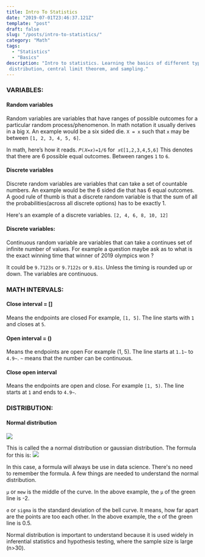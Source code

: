```yaml
---
title: Intro To Statistics
date: "2019-07-01T23:46:37.121Z"
template: "post"
draft: false
slug: "/posts/intro-to-statistics/"
category: "Math"
tags:
  - "Statistics"
  - "Basics"
description: "Intro to statistics. Learning the basics of different types of variables, 
 distribution, central limit theorem, and sampling."
---
```

### VARIABLES:

#### Random variables
Random variables are variables that have ranges of possible outcomes for a particular random process/phenomenon. In math notation it usually derives in a big `X`. An example would be a six sided die. `X = x` such that `x` may be between `[1, 2, 3, 4, 5, 6]`.

In math, here’s how it reads. 
`𝑃(𝑋=𝑥)=1/6` for  `𝑥∈[1,2,3,4,5,6]`
This denotes that there are 6 possible equal outcomes. Between ranges `1` to `6`. 


#### Discrete variables

Discrete random variables are variables that can take a set of countable numbers. An example would be the 6 sided die that has 6 equal outcomes. A good rule of thumb is that a discrete random variable is that the sum of all the probabilities(across all discrete options) has to be exactly 1.

Here's an example of a discrete variables.
`[2, 4, 6, 8, 10, 12]`


#### Discrete variables:

Continuous random variable are variables that can take a continues set of infinite number of values. For example a question maybe ask as to what is the exact winning time that winner of 2019 olympics won ? 

It could be `9.7123s` or `9.7122s` or `9.81s`. Unless the timing is rounded up or down. The variables are continuous.

### MATH INTERVALS:

#### Close interval = [] 
 Means the endpoints are closed
 For example, `[1, 5]`. The line starts with `1` and closes at `5`.

#### Open interval = ()
Means the endpoints are open 
 For example (1, 5). The line starts at `1.1~` to `4.9~`. `~` means that the number can be continuous. 

#### Close open interval
 Means the endpoints are open and close.
 For example `[1, 5)`. The line starts at `1` and ends to `4.9~`.

### DISTRIBUTION:

#### Normal distribution

<img src="https://upload.wikimedia.org/wikipedia/commons/7/74/Normal_Distribution_PDF.svg"/>

This is called the a normal distribution or gaussian distribution. The formula for this is:
<img src="https://wikimedia.org/api/rest_v1/media/math/render/svg/8aa9ff808602c27f1d9d63d7b2c115388a34f190"/>

In this case, a formula will always be use in data science. There's no need to remember the formula. A few things are needed to understand the normal distribution. 

`μ` or `mew` is the middle of the curve. In the above example, the `μ` of the green line is 
-2.

`σ` or `sigma` is the standard deviation of the bell curve. It means, how far apart are the points are too each other. In the above example, the `σ` of the green line is 0.5.

Normal distribution is important to understand because it is used widely in inferential statistics and hypothesis testing, where the sample size is large (n>30).

